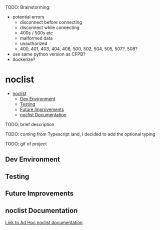 TODO: Brainstorming:

- potential errors
  - disconnect before connecting
  - disconnect while connecting
  - 400s / 500s etc
  - malformed data
  - unauthorized
  - 400, 401, 403, 404, 408, 500, 502, 504, 505, 507?, 508?
- use same python version as CFPB?
- dockerize?
# noclist
- [noclist](#noclist)
  - [Dev Environment](#dev-environment)
  - [Testing](#testing)
  - [Future Improvements](#future-improvements)
  - [noclist Documentation](#noclist-documentation)

TODO: brief description

TODO: coming from Typescript land, I decided to add the optional typing

TODO: gif of project

## Dev Environment

## Testing

## Future Improvements

## noclist Documentation

[Link to Ad Hoc noclist documentation](https://homework.adhoc.team/noclist/)
